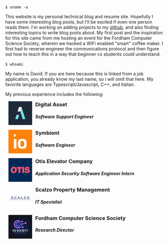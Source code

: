 `$ uname -a`

This website is my personal technical blog and resume site. Hopefully I have some interesting blog posts, but I'll be excited if even one person reads them. I'm working on adding projects to my [github](https://github.com/twelventi), and also finding interesting topics to write blog posts about. My first post and the inspiration for this site came from me hosting an event for the Fordham Computer Science Society, wherein we hacked a WiFi enabled "smart" coffee maker. I first had to reverse engineer the communications protocol and then figure out how to teach this in a way that beginner cs students could understand.

`$ whoami`

My name is David. If you are here because this is linked from a job application, you already know my last name, so I will omit that here. My favorite languages are Typescript/Javascript, C++, and Italian.

My previous experience includes the following:

<style>
    .exp-item {
        display: flex;
        margin: 10px;
    }
    .exp-item h3 {
        margin-top: 0;
        margin-bottom: 0;
    }

    .exp-item .details {
        margin-left: 10px;
    }
</style>
<div id="work-exp">
    <div class="exp-item">
        <img style="height:75px;width:75px;" src="https://github.com/twelventi/twel-blog/blob/main/static/da.jpg?raw=true" alt="">
        <div class="details">
            <h3 style="font-weight:bold;">Digital Asset</h3>
            <h5>Software Support Engineer</h5>
        </div>
    </div>
    <div class="exp-item">
        <img style="height:75px;width:75px;" src="https://github.com/twelventi/twel-blog/blob/main/static/symbiont.png?raw=true" alt="">
        <div class="details">
            <h3 style="font-weight:bold;">Symbiont</h3>
            <h5>Software Engineer</h5>
        </div>
    </div>
    <div class="exp-item">
        <img style="height:75px;width:75px;" src="https://github.com/twelventi/twel-blog/blob/main/static/otis.png?raw=true" alt="">
        <div class="details">
            <h3 style="font-weight:bold;">Otis Elevator Company</h3>
            <h5>Application Security Software Engineer Intern</h5>
        </div>
    </div>
    <div class="exp-item">
        <img style="height:75px;width:75px;" src="https://github.com/twelventi/twel-blog/blob/main/static/scalzo.jpg?raw=true" alt="">
        <div class="details">
            <h3 style="font-weight:bold;">Scalzo Property Management</h3>
            <h5>IT Specialist</h5>
        </div>
    </div>
    <div class="exp-item">
        <img style="height:75px;width:75px;" src="https://github.com/twelventi/twel-blog/blob/main/static/fordhamcss.jpg?raw=true" alt="">
        <div class="details">
            <h3 style="font-weight:bold;">Fordham Computer Science Society</h3>
            <h5>Research Director</h5>
        </div>
    </div>
</div>
